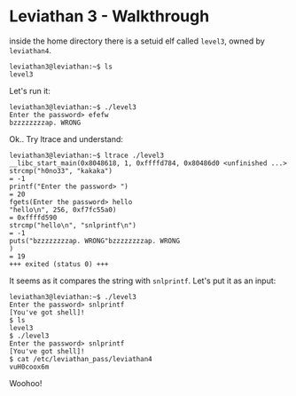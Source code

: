 # Leviathan 3 - Walkthrough

inside the home directory there is a setuid elf called `level3`, owned by `leviathan4`.

```
leviathan3@leviathan:~$ ls
level3
```

Let's run it:

```
leviathan3@leviathan:~$ ./level3
Enter the password> efefw
bzzzzzzzzap. WRONG
```

Ok.. Try ltrace and understand:

```
leviathan3@leviathan:~$ ltrace ./level3
__libc_start_main(0x8048618, 1, 0xffffd784, 0x80486d0 <unfinished ...>
strcmp("h0no33", "kakaka")                                                                            = -1
printf("Enter the password> ")                                                                        = 20
fgets(Enter the password> hello
"hello\n", 256, 0xf7fc55a0)                                                                     = 0xffffd590
strcmp("hello\n", "snlprintf\n")                                                                      = -1
puts("bzzzzzzzzap. WRONG"bzzzzzzzzap. WRONG
)                                                                            = 19
+++ exited (status 0) +++
```

It seems as it compares the string with `snlprintf`.  Let's put it as an input:

```
leviathan3@leviathan:~$ ./level3
Enter the password> snlprintf
[You've got shell]!
$ ls
level3
$ ./level3
Enter the password> snlprintf
[You've got shell]!
$ cat /etc/leviathan_pass/leviathan4
vuH0coox6m
```

Woohoo!